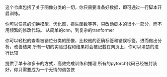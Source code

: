 这个仓库包括了关于图像分类的一切，你只需要准备好数据，即可通过一行脚本开启训练。

你可以任意的切换模型，优化器，损失函数等等，只改动脚本的很小一部分，而不用频繁的修改代码。
从简单的cnn，到复杂的tranformer

你可以轻松的查看被错位分类的图像，比较他的正确标签和错误标签，进而做出分析，改善结果
所有一切的实验过程和结果将会被记载在网页上，你可以清楚的进行比较

提供了单卡和多卡的方式，高效完成训练和推理
所有的pytorch代码已经被封装好，你只需要成为一个无情的调包侠
